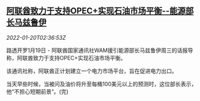 <!--1642647662000-->
[阿联酋致力于支持OPEC+实现石油市场平衡--能源部长马兹鲁伊](https://cn.reuters.com/article/uae-energy-minister-oil-markets-0119-wed-idCNKBS2JU071)
------

<div><i>2022-01-20T02:36:53Z</i></div><p>路透开罗1月19日 - 阿联酋国家通讯社WAM援引能源部长马兹鲁伊周三的话报导称，阿联酋致力于支持OPEC+实现石油市场平衡。 　</p><p>该通讯社称，阿联酋正计划建立一个电力市场平台，旨在促进电力出口。 　</p><p>当天早些时候，当被问及油价将升至每桶100美元以上的预测时，这位部长表示，他“不担心短期前景”。(完)</p>
